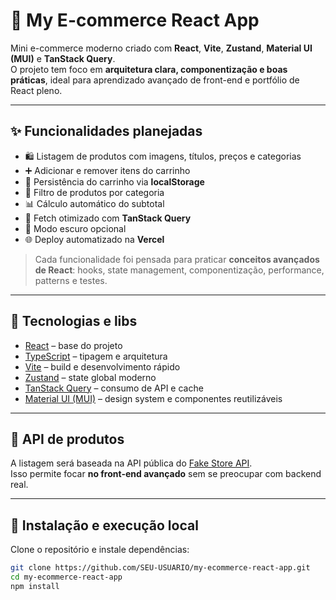 # 🛒 My E-commerce React App

Mini e-commerce moderno criado com **React**, **Vite**, **Zustand**, **Material UI (MUI)** e **TanStack Query**.  
O projeto tem foco em **arquitetura clara, componentização e boas práticas**, ideal para aprendizado avançado de front-end e portfólio de React pleno.

---

## ✨ Funcionalidades planejadas

- 🛍️ Listagem de produtos com imagens, títulos, preços e categorias  
- ➕ Adicionar e remover itens do carrinho  
- 💾 Persistência do carrinho via **localStorage**  
- 🎯 Filtro de produtos por categoria  
- 📊 Cálculo automático do subtotal  
- 🚀 Fetch otimizado com **TanStack Query**  
- 🌙 Modo escuro opcional  
- 🌐 Deploy automatizado na **Vercel**

> Cada funcionalidade foi pensada para praticar **conceitos avançados de React**: hooks, state management, componentização, performance, patterns e testes.

---

## 🧱 Tecnologias e libs

- [React](https://react.dev/) – base do projeto  
- [TypeScript](https://www.typescriptlang.org/) – tipagem e arquitetura  
- [Vite](https://vitejs.dev/) – build e desenvolvimento rápido  
- [Zustand](https://zustand-demo.pmnd.rs/) – state global moderno  
- [TanStack Query](https://tanstack.com/query/latest) – consumo de API e cache  
- [Material UI (MUI)](https://mui.com/) – design system e componentes reutilizáveis  

---

## 🧪 API de produtos

A listagem será baseada na API pública do [Fake Store API](https://fakestoreapi.com/products).  
Isso permite focar **no front-end avançado** sem se preocupar com backend real.

---

## 🚀 Instalação e execução local

Clone o repositório e instale dependências:

```bash
git clone https://github.com/SEU-USUARIO/my-ecommerce-react-app.git
cd my-ecommerce-react-app
npm install
